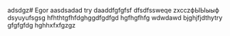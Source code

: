 adsdgz# Egor
aasdsadad
try
daaddfgfgfsf
dfsdfssweqe
zxcczфЫЫыыф
dsyuyufsgsg
hfhthtgfhfdghggdfgdfgd
hgfhgfhfg
wdwdawd
bjghjfjdthytry
gfgfgfdg
hghhxfxfgzgz
